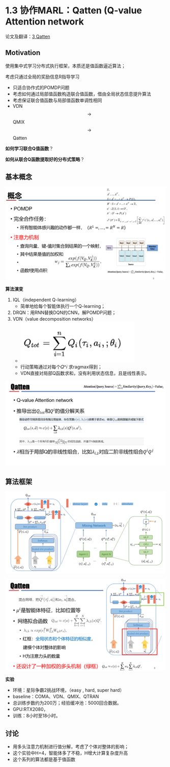 # 1.3 协作MARL：Qatten (Q-value Attention network

论文及翻译：[3 Qatten](./paper_MARL/Qatten.md)

## Motivation

使用集中式学习分布式执行框架，本质还是值函数逼近算法；

考虑只通过全局的奖励信息R指导学习
- 只适合协作式的POMDP问题
- 考虑如何通过局部值函数构造联合值函数，借由全局状态信息提升算法
- 考虑保证联合值函数与局部值函数单调性相同
- VDN $$\rightarrow$$ QMIX $$\rightarrow$$ Qatten

**如何学习联合Q值函数**？

**如何从联合Q函数提取好的分布式策略**？

## 基本概念

![](img/2020-08-04-21-50-08.png)

**算法演变**

1. IQL（independent Q-learning）
     - 简单地给每个智能体执行一个Q-learning；
2. DRQN：用RNN替换DQN的CNN，解POMDP问题；
3. VDN（value decomposition networks）
     - ![](img/2020-08-04-21-51-46.png)
     - 行动策略通过对每个𝑄^𝑖 求ragmax得到；
     - VDN直接对局部Q函数求和，没有利用状态信息，且是线性表示。

![](img/2020-08-04-21-54-15.png)

## 算法框架

![](img/2020-08-04-21-54-56.png)

![](img/2020-08-04-21-55-20.png)

**实验**

- 环境：星际争霸2挑战环境，（easy , hard, super hard）
- baseline：COMA、VDN、QMIX、QTRAN
- 总训练步数约为200万；经验缓冲池：5000回合数据。
- GPU:RTX2080，
- 训练：8小时至18小时。

## 讨论

- 用多头注意力机制进行值分解，考虑了个体对整体的影响；
- 这个实验中H=4，智能体多了不稳，H增大计算复杂度升高
- 这个系列的算法都是基于值函数

